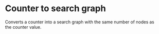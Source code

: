 # Counter to search graph

Converts a counter into a search graph with the same number of nodes as the counter value.
